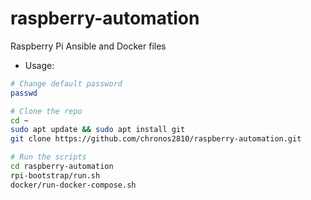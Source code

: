 # raspberry-automation

Raspberry Pi Ansible and Docker files

- Usage:

```bash
# Change default password
passwd

# Clone the repo
cd ~
sudo apt update && sudo apt install git
git clone https://github.com/chronos2810/raspberry-automation.git

# Run the scripts
cd raspberry-automation
rpi-bootstrap/run.sh
docker/run-docker-compose.sh
```
